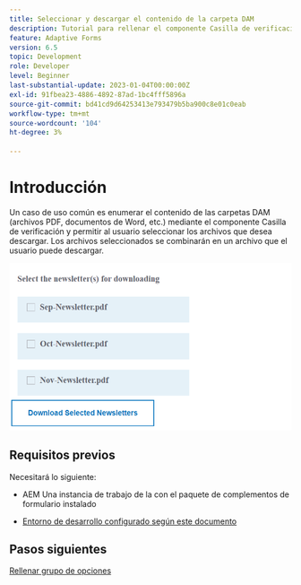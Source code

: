 ```yaml
---
title: Seleccionar y descargar el contenido de la carpeta DAM
description: Tutorial para rellenar el componente Casilla de verificación con contenido de carpeta DAM y permitir al usuario descargar el contenido seleccionado.
feature: Adaptive Forms
version: 6.5
topic: Development
role: Developer
level: Beginner
last-substantial-update: 2023-01-04T00:00:00Z
exl-id: 91fbea23-4886-4892-87ad-1bc4fff5896a
source-git-commit: bd41cd9d64253413e793479b5ba900c8e01c0eab
workflow-type: tm+mt
source-wordcount: '104'
ht-degree: 3%

---
```


# Introducción

Un caso de uso común es enumerar el contenido de las carpetas DAM (archivos PDF, documentos de Word, etc.) mediante el componente Casilla de verificación y permitir al usuario seleccionar los archivos que desea descargar. Los archivos seleccionados se combinarán en un archivo que el usuario puede descargar.

![caso de uso](assets/newsletters-download1.png)

## Requisitos previos

Necesitará lo siguiente:

* AEM Una instancia de trabajo de la con el paquete de complementos de formulario instalado

* [Entorno de desarrollo configurado según este documento](https://experienceleague.adobe.com/docs/experience-manager-learn/forms/creating-your-first-osgi-bundle/create-your-first-osgi-bundle.html)

## Pasos siguientes

[Rellenar grupo de opciones](./populating-choice-group-with-dam-folder-content.md)

